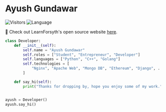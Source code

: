 # Ayush Gundawar
![Visitors](https://api.visitorbadge.io/api/visitors?user=ayushgun&repo=ayushgun&label=Visitors&countColor=%2337d67a&style=flat) ![Language](https://img.shields.io/badge/OPEN_SOURCE-<3-red)

👋 Check out LearnForsyth's open source website [here](https://github.com/learnforsyth).
```python
class Developer:
    def __init__(self):
        self.name = "Ayush Gundawar"
        self.roles = ["Student", "Entrepreneur", "Developer"]
        self.languages = ["Python", "C++", "Golang"]
        self.technologies = [
            "Nginx", "Apache Web", "Mongo DB", "Ethereum", "Django", ...
        ]

    def say_hi(self):
        print("Thanks for dropping by, hope you enjoy some of my work.")


ayush = Developer()
ayush.say_hi()
```
